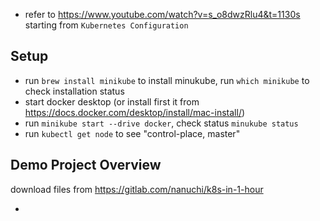 - refer to https://www.youtube.com/watch?v=s_o8dwzRlu4&t=1130s starting from ```Kubernetes Configuration``` 

## Setup

- run ```brew install minikube``` to install minukube, run ```which minikube``` to check 
installation status 
- start docker desktop (or install first it from https://docs.docker.com/desktop/install/mac-install/)
- run ```minikube start --drive docker```, check status ```minukube status```
- run ```kubectl get node``` to see "control-place, master"


## Demo Project Overview

download files from https://gitlab.com/nanuchi/k8s-in-1-hour

- 
